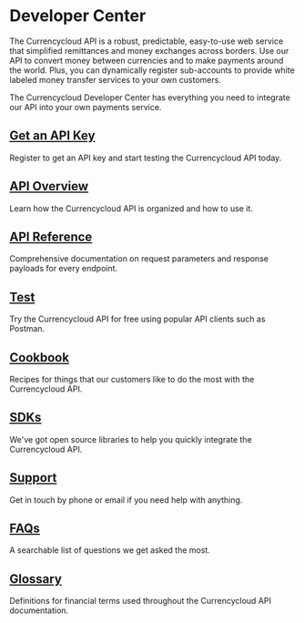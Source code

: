 # Developer Center
The Currencycloud API is a robust, predictable, easy-to-use web service that simplified remittances and money exchanges across borders. Use our API to convert money between currencies and to make payments around the world. Plus, you can dynamically register sub-accounts to provide white labeled money transfer services to your own customers.

The Currencycloud Developer Center has everything you need to integrate our API into your own payments service.


## [Get an API Key](./register)
Register to get an API key and start testing the Currencycloud API today.

## [API Overview](./overview)
Learn how the Currencycloud API is organized and how to use it.

## [API Reference](reference.yaml)
Comprehensive documentation on request parameters and response payloads for every endpoint.

## [Test](test.md)
Try the Currencycloud API for free using popular API clients such as Postman.

## [Cookbook](./cookbook)
Recipes for things that our customers like to do the most with the Currencycloud API.

## [SDKs](sdks.md)
We've got open source libraries to help you quickly integrate the Currencycloud API.

## [Support](support.md)
Get in touch by phone or email if you need help with anything.

## [FAQs](faqs.md)
A searchable list of questions we get asked the most.

## [Glossary](glossary.md)
Definitions for financial terms used throughout the Currencycloud API documentation.
